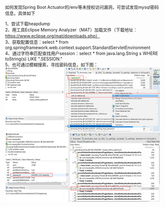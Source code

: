 如何发现Spring Boot Actuator的/env等未授权访问漏洞，可尝试发现mysql密码信息，具体如下

1、尝试下载heapdump  
2、用工具Eclipse Memory Analyzer（MAT）加载文件（下载地址：https://www.eclipse.org/mat/downloads.php）  
3、获取配置信息：select * from org.springframework.web.context.support.StandardServletEnvironment  
4、通过字符串匹配查找用户session：select * from java.lang.String s WHERE toString(s) LIKE ".SESSION."  
5、也可通过模糊搜索，寻找密码信息，如下图：  
![image](./pic/1.png)  
![image](./pic/2.png)  
